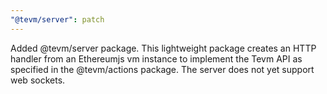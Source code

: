 ```yaml
---
"@tevm/server": patch
---
```


Added @tevm/server package. This lightweight package creates an HTTP handler from an Ethereumjs vm instance to implement the Tevm API as specified in the @tevm/actions package. The server does not yet support web sockets.
